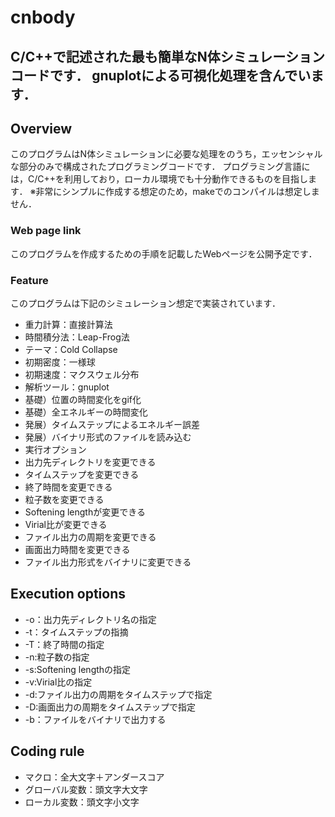 # cnbody
C/C++で記述された最も簡単なN体シミュレーションコードです．
gnuplotによる可視化処理を含んでいます．
---
## Overview
このプログラムはN体シミュレーションに必要な処理をのうち，エッセンシャルな部分のみで構成されたプログラミングコードです．
プログラミング言語には，C/C++を利用しており，ローカル環境でも十分動作できるものを目指します．
※非常にシンプルに作成する想定のため，makeでのコンパイルは想定しません．

### Web page link
このプログラムを作成するための手順を記載したWebページを公開予定です．

### Feature
このプログラムは下記のシミュレーション想定で実装されています．
- 重力計算：直接計算法
- 時間積分法：Leap-Frog法
- テーマ：Cold Collapse
 - 初期密度：一様球
 - 初期速度：マクスウェル分布
- 解析ツール：gnuplot
 - 基礎）位置の時間変化をgif化
 - 基礎）全エネルギーの時間変化
 - 発展）タイムステップによるエネルギー誤差
 - 発展）バイナリ形式のファイルを読み込む
- 実行オプション
 - 出力先ディレクトリを変更できる
 - タイムステップを変更できる
 - 終了時間を変更できる
 - 粒子数を変更できる
 - Softening lengthが変更できる
 - Virial比が変更できる
 - ファイル出力の周期を変更できる
 - 画面出力時間を変更できる
 - ファイル出力形式をバイナリに変更できる

## Execution options
- -o：出力先ディレクトリ名の指定
- -t：タイムステップの指摘
- -T：終了時間の指定
- -n:粒子数の指定
- -s:Softening lengthの指定
- -v:Virial比の指定
- -d:ファイル出力の周期をタイムステップで指定
- -D:画面出力の周期をタイムステップで指定
- -b：ファイルをバイナリで出力する

## Coding rule
- マクロ：全大文字＋アンダースコア
- グローバル変数：頭文字大文字
- ローカル変数：頭文字小文字
